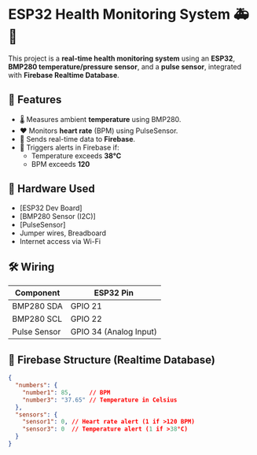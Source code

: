 # ESP32 Health Monitoring System 🚑📡

This project is a **real-time health monitoring system** using an **ESP32**, **BMP280 temperature/pressure sensor**, and a **pulse sensor**, integrated with **Firebase Realtime Database**.

## 🔧 Features

- 🌡️ Measures ambient **temperature** using BMP280.
- ❤️ Monitors **heart rate** (BPM) using PulseSensor.
- 📶 Sends real-time data to **Firebase**.
- 🚨 Triggers alerts in Firebase if:
  - Temperature exceeds **38°C**
  - BPM exceeds **120**

## 🧰 Hardware Used

- [ESP32 Dev Board]
- [BMP280 Sensor (I2C)]
- [PulseSensor]
- Jumper wires, Breadboard
- Internet access via Wi-Fi

## 🛠️ Wiring

| Component     | ESP32 Pin  |
|---------------|------------|
| BMP280 SDA    | GPIO 21    |
| BMP280 SCL    | GPIO 22    |
| Pulse Sensor  | GPIO 34 (Analog Input) |

## 🧪 Firebase Structure (Realtime Database)

```json
{
  "numbers": {
    "number1": 85,     // BPM
    "number3": "37.65" // Temperature in Celsius
  },
  "sensors": {
    "sensor1": 0, // Heart rate alert (1 if >120 BPM)
    "sensor3": 0  // Temperature alert (1 if >38°C)
  }
}
